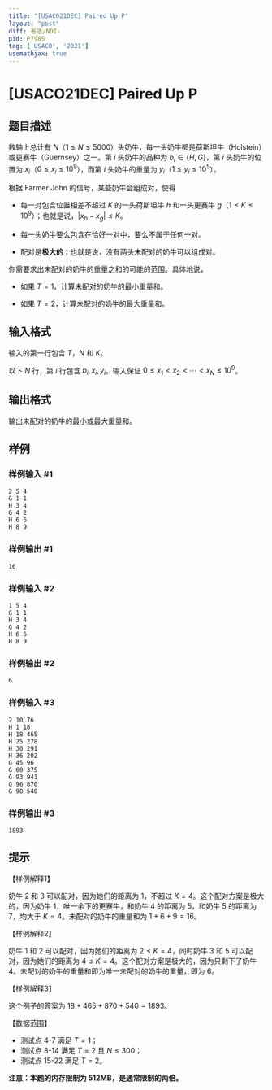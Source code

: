 ```yaml
---
title: "[USACO21DEC] Paired Up P"
layout: "post"
diff: 省选/NOI-
pid: P7985
tag: ['USACO', '2021']
usemathjax: true
---
```


# [USACO21DEC] Paired Up P
## 题目描述

数轴上总计有 $N$（$1\le N\le 5000$）头奶牛，每一头奶牛都是荷斯坦牛（Holstein）或更赛牛（Guernsey）之一。第 $i$ 头奶牛的品种为 $b_i\in \{H,G\}$，第 $i$ 头奶牛的位置为 $x_i$（$0 \leq x_i \leq 10^9$），而第 $i$ 头奶牛的重量为 $y_i$（$1 \leq y_i \leq 10^5$）。

根据 Farmer John 的信号，某些奶牛会组成对，使得

- 每一对包含位置相差不超过 $K$ 的一头荷斯坦牛 $h$ 和一头更赛牛 $g$（$1\le K\le 10^9$）；也就是说，$|x_h-x_g|\le K$。

- 每一头奶牛要么包含在恰好一对中，要么不属于任何一对。
- 配对是**极大的**；也就是说，没有两头未配对的奶牛可以组成对。

你需要求出未配对的奶牛的重量之和的可能的范围。具体地说，

- 如果 $T=1$，计算未配对的奶牛的最小重量和。

- 如果 $T=2$，计算未配对的奶牛的最大重量和。
## 输入格式

输入的第一行包含 $T$，$N$ 和 $K$。

以下 $N$ 行，第 $i$ 行包含 $b_i,x_i,y_i$。输入保证 $0\le x_1<x_2<\cdots<x_{N}\le 10^9$。
## 输出格式

输出未配对的奶牛的最小或最大重量和。
## 样例

### 样例输入 #1
```
2 5 4
G 1 1
H 3 4
G 4 2
H 6 6
H 8 9
```
### 样例输出 #1
```
16
```
### 样例输入 #2
```
1 5 4
G 1 1
H 3 4
G 4 2
H 6 6
H 8 9
```
### 样例输出 #2
```
6
```
### 样例输入 #3
```
2 10 76
H 1 18
H 18 465
H 25 278
H 30 291
H 36 202
G 45 96
G 60 375
G 93 941
G 96 870
G 98 540
```
### 样例输出 #3
```
1893
```
## 提示

【样例解释1】

奶牛 $2$ 和 $3$ 可以配对，因为她们的距离为 $1$，不超过 $K = 4$。这个配对方案是极大的，因为奶牛 $1$，唯一余下的更赛牛，和奶牛 $4$ 的距离为 $5$，和奶牛 $5$ 的距离为 $7$，均大于 $K = 4$。未配对的奶牛的重量和为 $1 + 6 + 9 = 16$。

【样例解释2】

奶牛 $1$ 和 $2$ 可以配对，因为她们的距离为 $2 \leq K = 4$，同时奶牛 $3$ 和 $5$ 可以配对，因为她们的距离为 $4 \leq K = 4$。这个配对方案是极大的，因为只剩下了奶牛 $4$。未配对的奶牛的重量和即为唯一未配对的奶牛的重量，即为 $6$。

【样例解释3】

这个例子的答案为 $18+465+870+540=1893$。

【数据范围】

- 测试点 4-7 满足 $T=1$；
- 测试点 8-14 满足 $T=2$ 且 $N\le 300$；
- 测试点 15-22 满足 $T=2$。

**注意：本题的内存限制为 $\text{512MB}$，是通常限制的两倍。**

